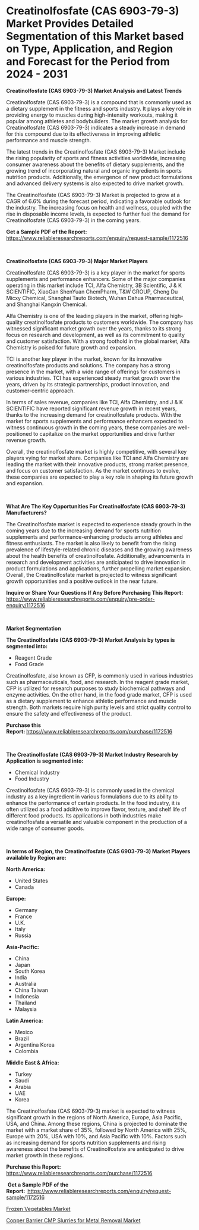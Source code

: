 <p><h1>Creatinolfosfate (CAS 6903-79-3) Market Provides Detailed Segmentation of this Market based on Type, Application, and Region and Forecast for the Period from 2024 - 2031</h1></p><p><strong>Creatinolfosfate (CAS 6903-79-3) Market Analysis and Latest Trends</strong></p>
<p><p>Creatinolfosfate (CAS 6903-79-3) is a compound that is commonly used as a dietary supplement in the fitness and sports industry. It plays a key role in providing energy to muscles during high-intensity workouts, making it popular among athletes and bodybuilders. The market growth analysis for Creatinolfosfate (CAS 6903-79-3) indicates a steady increase in demand for this compound due to its effectiveness in improving athletic performance and muscle strength.</p><p>The latest trends in the Creatinolfosfate (CAS 6903-79-3) Market include the rising popularity of sports and fitness activities worldwide, increasing consumer awareness about the benefits of dietary supplements, and the growing trend of incorporating natural and organic ingredients in sports nutrition products. Additionally, the emergence of new product formulations and advanced delivery systems is also expected to drive market growth.</p><p>The Creatinolfosfate (CAS 6903-79-3) Market is projected to grow at a CAGR of 6.6% during the forecast period, indicating a favorable outlook for the industry. The increasing focus on health and wellness, coupled with the rise in disposable income levels, is expected to further fuel the demand for Creatinolfosfate (CAS 6903-79-3) in the coming years.</p></p>
<p><strong>Get a Sample PDF of the Report:&nbsp;</strong> <a href="https://www.reliableresearchreports.com/enquiry/request-sample/1172516">https://www.reliableresearchreports.com/enquiry/request-sample/1172516</a></p>
<p>&nbsp;</p>
<p><strong>Creatinolfosfate (CAS 6903-79-3) Major Market Players</strong></p>
<p><p>Creatinolfosfate (CAS 6903-79-3) is a key player in the market for sports supplements and performance enhancers. Some of the major companies operating in this market include TCI, Alfa Chemistry, 3B Scientific, J & K SCIENTIFIC, XiaoGan ShenYuan ChemPharm, T&W GROUP, Cheng Du Micxy Chemical, Shanghai Tauto Biotech, Wuhan Dahua Pharmaceutical, and Shanghai Kangxin Chemical.</p><p>Alfa Chemistry is one of the leading players in the market, offering high-quality creatinolfosfate products to customers worldwide. The company has witnessed significant market growth over the years, thanks to its strong focus on research and development, as well as its commitment to quality and customer satisfaction. With a strong foothold in the global market, Alfa Chemistry is poised for future growth and expansion.</p><p>TCI is another key player in the market, known for its innovative creatinolfosfate products and solutions. The company has a strong presence in the market, with a wide range of offerings for customers in various industries. TCI has experienced steady market growth over the years, driven by its strategic partnerships, product innovation, and customer-centric approach.</p><p>In terms of sales revenue, companies like TCI, Alfa Chemistry, and J & K SCIENTIFIC have reported significant revenue growth in recent years, thanks to the increasing demand for creatinolfosfate products. With the market for sports supplements and performance enhancers expected to witness continuous growth in the coming years, these companies are well-positioned to capitalize on the market opportunities and drive further revenue growth.</p><p>Overall, the creatinolfosfate market is highly competitive, with several key players vying for market share. Companies like TCI and Alfa Chemistry are leading the market with their innovative products, strong market presence, and focus on customer satisfaction. As the market continues to evolve, these companies are expected to play a key role in shaping its future growth and expansion.</p></p>
<p>&nbsp;</p>
<p><strong>What Are The Key Opportunities For Creatinolfosfate (CAS 6903-79-3) Manufacturers?</strong></p>
<p><p>The Creatinolfosfate market is expected to experience steady growth in the coming years due to the increasing demand for sports nutrition supplements and performance-enhancing products among athletes and fitness enthusiasts. The market is also likely to benefit from the rising prevalence of lifestyle-related chronic diseases and the growing awareness about the health benefits of creatinolfosfate. Additionally, advancements in research and development activities are anticipated to drive innovation in product formulations and applications, further propelling market expansion. Overall, the Creatinolfosfate market is projected to witness significant growth opportunities and a positive outlook in the near future.</p></p>
<p><strong>Inquire or Share Your Questions If Any Before Purchasing This Report:</strong> <a href="https://www.reliableresearchreports.com/enquiry/pre-order-enquiry/1172516">https://www.reliableresearchreports.com/enquiry/pre-order-enquiry/1172516</a></p>
<p>&nbsp;</p>
<p><strong>Market Segmentation</strong></p>
<p><strong>The Creatinolfosfate (CAS 6903-79-3) Market Analysis by types is segmented into:</strong></p>
<p><ul><li>Reagent Grade</li><li>Food Grade</li></ul></p>
<p><p>Creatinolfosfate, also known as CFP, is commonly used in various industries such as pharmaceuticals, food, and research. In the reagent grade market, CFP is utilized for research purposes to study biochemical pathways and enzyme activities. On the other hand, in the food grade market, CFP is used as a dietary supplement to enhance athletic performance and muscle strength. Both markets require high purity levels and strict quality control to ensure the safety and effectiveness of the product.</p></p>
<p><strong>Purchase this Report:&nbsp;</strong><a href="https://www.reliableresearchreports.com/purchase/1172516">https://www.reliableresearchreports.com/purchase/1172516</a></p>
<p>&nbsp;</p>
<p><strong>The Creatinolfosfate (CAS 6903-79-3) Market Industry Research by Application is segmented into:</strong></p>
<p><ul><li>Chemical Industry</li><li>Food Industry</li></ul></p>
<p><p>Creatinolfosfate (CAS 6903-79-3) is commonly used in the chemical industry as a key ingredient in various formulations due to its ability to enhance the performance of certain products. In the food industry, it is often utilized as a food additive to improve flavor, texture, and shelf life of different food products. Its applications in both industries make creatinolfosfate a versatile and valuable component in the production of a wide range of consumer goods.</p></p>
<p>&nbsp;</p>
<p><strong>In terms of Region, the Creatinolfosfate (CAS 6903-79-3) Market Players available by Region are:</strong></p>
<p>
    <p> <strong> North America: </strong>
        <ul>
            <li>United States</li>
            <li>Canada</li>
        </ul>
        </p> 
    <p> <strong> Europe: </strong>
        <ul>
            <li>Germany</li>
            <li>France</li>
            <li>U.K.</li>
            <li>Italy</li>
            <li>Russia</li>
        </ul>
        </p> 
    <p> <strong> Asia-Pacific: </strong>
        <ul>
            <li>China</li>
            <li>Japan</li>
            <li>South Korea</li>
            <li>India</li>
            <li>Australia</li>
            <li>China Taiwan</li>
            <li>Indonesia</li>
            <li>Thailand</li>
            <li>Malaysia</li>
        </ul>
        </p> 
    <p> <strong> Latin America: </strong>
        <ul>
            <li>Mexico</li>
            <li>Brazil</li>
            <li>Argentina Korea</li>
            <li>Colombia</li>
        </ul>
        </p> 
    <p> <strong> Middle East & Africa: </strong>
        <ul>
            <li>Turkey</li>
            <li>Saudi</li>
            <li>Arabia</li>
            <li>UAE</li>
            <li>Korea</li>
        </ul>
    </p>
    </p>
<p><p>The Creatinolfosfate (CAS 6903-79-3) market is expected to witness significant growth in the regions of North America, Europe, Asia Pacific, USA, and China. Among these regions, China is projected to dominate the market with a market share of 35%, followed by North America with 25%, Europe with 20%, USA with 10%, and Asia Pacific with 10%. Factors such as increasing demand for sports nutrition supplements and rising awareness about the benefits of Creatinolfosfate are anticipated to drive market growth in these regions.</p></p>
<p><strong>Purchase this Report: </strong><a href="https://www.reliableresearchreports.com/purchase/1172516">https://www.reliableresearchreports.com/purchase/1172516</a></p>
<p>&nbsp;<strong>Get a Sample PDF of the Report:&nbsp;&nbsp;</strong><a href="https://www.reliableresearchreports.com/enquiry/request-sample/1172516">https://www.reliableresearchreports.com/enquiry/request-sample/1172516</a></p>
<p><strong></strong></p>
<p><p><a href="https://view.publitas.com/reportprime-1/frozen-vegetables-market-research-report-unlocks-analysis-on-the-market-financial-status-market-size-and-market-revenue-upto-2031/">Frozen Vegetables Market</a></p><p><a href="https://scarlet-rocket-c63.notion.site/Copper-Barrier-CMP-Slurries-for-Metal-Removal-Market-Research-Report-Reveals-The-Latest-Trends-And-O-456bbe7278174da7a7bbb794c2807aa5">Copper Barrier CMP Slurries for Metal Removal Market</a></p></p>